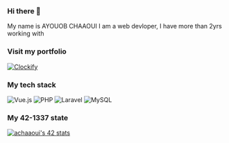 ### Hi there 👋
My name is AYOUOB CHAAOUI I am a web devloper, I have more than 2yrs working with
### Visit my portfolio
<a href='https://github.com/shivamkapasia0' target="_blank"><img alt='Clockify' src='https://img.shields.io/badge/comming_soon-100000?style=for-the-badge&logo=Clockify&logoColor=white&labelColor=FA0101&color=black'/></a>
### My tech stack
![Vue.js](https://img.shields.io/badge/vuejs-%2335495e.svg?style=for-the-badge&logo=vuedotjs&logoColor=%234FC08D)
![PHP](https://img.shields.io/badge/php-%23777BB4.svg?style=for-the-badge&logo=php&logoColor=white)
![Laravel](https://img.shields.io/badge/laravel-%23FF2D20.svg?style=for-the-badge&logo=laravel&logoColor=white)
![MySQL](https://img.shields.io/badge/mysql-%2300f.svg?style=for-the-badge&logo=mysql&logoColor=white)
### My 42-1337 state
[![achaaoui's 42 stats](https://badge42.vercel.app/api/v2/cl9dg5lnw00250gmb9ryu2qm7/stats?cursusId=21&coalitionId=73)](https://github.com/JaeSeoKim/badge42)
<!--
